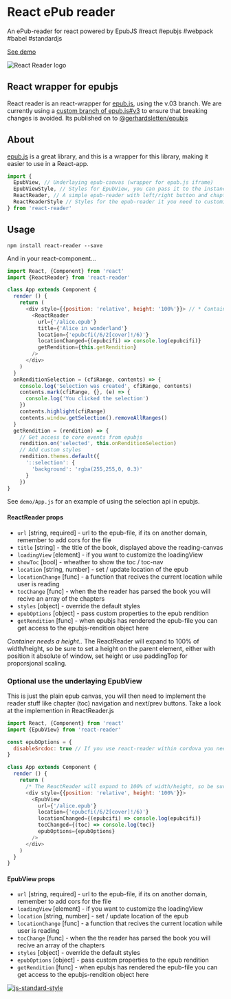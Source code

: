 # React ePub reader #

An ePub-reader for react powered by EpubJS #react #epubjs #webpack #babel #standardjs

[See demo](http://gerhardsletten.github.io/react-reader/)

![React Reader logo](https://s3-eu-west-1.amazonaws.com/react-reader/react-reader.svg)

## React wrapper for epubjs ##

React reader is an react-wrapper for [epub.js](https://github.com/futurepress/epub.js), using the v.03 branch. We are currently using a [custom branch of epub.js#v3](https://github.com/gerhardsletten/epub.js) to ensure that breaking changes is avoided. Its published on to [@gerhardsletten/epubjs](https://www.npmjs.com/package/@gerhardsletten/epubjs)

## About ##

[epub.js](https://github.com/futurepress/epub.js) is a great library, and this is a wrapper for this library, making it easier to use in a React-app.

```js
import {
  EpubView, // Underlaying epub-canvas (wrapper for epub.js iframe)
  EpubViewStyle, // Styles for EpubView, you can pass it to the instance as a style prop for customize it
  ReactReader, // A simple epub-reader with left/right button and chapter navigation
  ReactReaderStyle // Styles for the epub-reader it you need to customize it
} from 'react-reader'
```

## Usage ##

`npm install react-reader --save`

And in your react-component...

```js
import React, {Component} from 'react'
import {ReactReader} from 'react-reader'

class App extends Component {
  render () {
    return (
      <div style={{position: 'relative', height: '100%'}}> // * Container needs a height..
        <ReactReader 
          url={'/alice.epub'} 
          title={'Alice in wonderland'}
          location={'epubcfi(/6/2[cover]!/6)'}
          locationChanged={(epubcifi) => console.log(epubcifi)}
          getRendition={this.getRendition}
        />
      </div>
    )
  }
  onRenditionSelection = (cfiRange, contents) => {
    console.log('Selection was created', cfiRange, contents)
    contents.mark(cfiRange, {}, (e) => {
      console.log('You clicked the selection')
    })
    contents.highlight(cfiRange)
    contents.window.getSelection().removeAllRanges()
  }
  getRendition = (rendition) => {
    // Get access to core events from epubjs
    rendition.on('selected', this.onRenditionSelection)
    // Add custom styles
    rendition.themes.default({
      '::selection': {
        'background': 'rgba(255,255,0, 0.3)'
      }
    })
}
```

See `demo/App.js` for an example of using the selection api in epubjs.

#### ReactReader props ####

* `url` [string, required] - url to the epub-file, if its on another domain, remember to add cors for the file
* `title` [string] - the title of the book, displayed above the reading-canvas
* `loadingView` [element] - if you want to customize the loadingView
* `showToc` [bool] - wheather to show the toc / toc-nav
* `location` [string, number] - set / update location of the epub
* `locationChange` [func] - a function that recives the current location while user is reading
* `tocChange` [func] - when the the reader has parsed the book you will recive an array of the chapters
* `styles` [object] - override the default styles
* `epubOptions` [object] - pass custom properties to the epub rendition
* `getRendition` [func] - when epubjs has rendered the epub-file you can get access to the epubjs-rendition object here


*Container needs a height..*
The ReactReader will expand to 100% of width/height, so be sure to set a height on the parent element, either with position it absolute of window, set height or use paddingTop for proporsjonal scaling.

### Optional use the underlaying EpubView ###

This is just the plain epub canvas, you will then need to implement the reader stuff like chapter (toc) navigation and next/prev buttons. Take a look at the implemention in ReactReader.js

```js
import React, {Component} from 'react'
import {EpubView} from 'react-reader'

const epubOptions = {
  disableSrcdoc: true // If you use react-reader within cordova you need to set this because cordova webview will silently disable srcdoc for iframes, see https://issues.apache.org/jira/browse/CB-7379
}

class App extends Component {
  render () {
    return (
      /* The ReactReader will expand to 100% of width/height, so be sure to set a height on the parent element, either with position it absolute of window, set height or use paddingTop for proporsjonal scaling */
      <div style={{position: 'relative', height: '100%'}}>
        <EpubView 
          url={'/alice.epub'} 
          location={'epubcfi(/6/2[cover]!/6)'}
          locationChanged={(epubcifi) => console.log(epubcifi)}
          tocChanged={(toc) => console.log(toc)}
          epubOptions={epubOptions}
        />
      </div>
    )
  }
}
```

#### EpubView props ####

* `url` [string, required] - url to the epub-file, if its on another domain, remember to add cors for the file
* `loadingView` [element] - if you want to customize the loadingView
* `location` [string, number] - set / update location of the epub
* `locationChange` [func] - a function that recives the current location while user is reading
* `tocChange` [func] - when the the reader has parsed the book you will recive an array of the chapters
* `styles` [object] - override the default styles
* `epubOptions` [object] - pass custom properties to the epub rendition
* `getRendition` [func] - when epubjs has rendered the epub-file you can get access to the epubjs-rendition object here

[![js-standard-style](https://img.shields.io/badge/code%20style-standard-brightgreen.svg?style=flat)](https://github.com/feross/standard)
